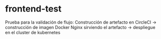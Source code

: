 # frontend-test  
Prueba para la validación de flujo: Construcción de artefacto en CircleCI -> construcción de imagen Docker Nginx sirviendo el artefacto -> despliegue en el cluster de kubernetes
